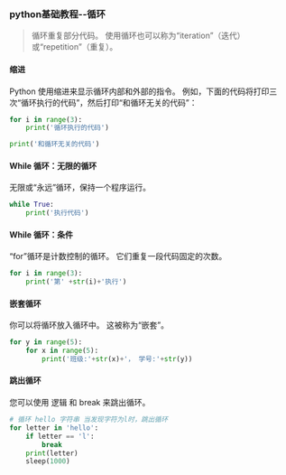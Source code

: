 ### python基础教程--循环
>循环重复部分代码。 使用循环也可以称为“iteration”（迭代）或“repetition”（重复）。

#### 缩进
Python 使用缩进来显示循环内部和外部的指令。 例如，下面的代码将打印三次“循环执行的代码”，然后打印“和循环无关的代码”：
``` python
for i in range(3):  
    print('循环执行的代码')

print('和循环无关的代码')
```

#### While 循环：无限的循环
无限或“永远”循环，保持一个程序运行。
``` python
while True:
    print('执行代码')

```

#### While 循环：条件
“for”循环是计数控制的循环。 它们重复一段代码固定的次数。
``` python
for i in range(3):  
    print('第' +str(i)+'执行')

```

####  嵌套循环
你可以将循环放入循环中。 这被称为“嵌套”。
``` python
for y in range(5):
    for x in range(5):
        print('班级:'+str(x)+'， 学号:'+str(y))

```

####   跳出循环
您可以使用 逻辑 和 break 来跳出循环。
``` python
# 循环 hello 字符串 当发现字符为l时，跳出循环
for letter in 'hello':
    if letter == 'l':
        break
    print(letter)
    sleep(1000)
```